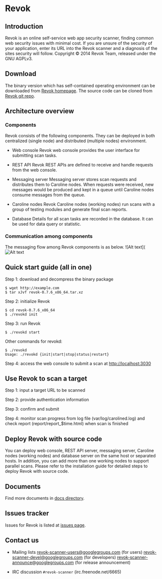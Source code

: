 # Revok

## Introduction
Revok is an online self-service web app security scanner, finding common web security issues with minimal cost. If you are unsure of the security of your application, enter its URL into the Revok scanner and a diagnosis of the sites security will follow. Copyright © 2014 Revok Team, released under the GNU AGPLv3.

## Download
The binary version which has self-contained operating environment can be downloaded from [Revok homepage](http://revok-scanner.github.io/revok).
The source code can be cloned from [Revok git repo](https://github.com/Revok-scanner/revok).

## Architecture overview
###  Components
Revok consists of the following components. They can be deployed in both centralized (single node) and distributed (multiple nodes) environment.

* Web console
Revok web console provides the user interface for submitting scan tasks.

* REST API
Revok REST APIs are defined to receive and handle requests from the web console.

* Messaging server
Messaging server stores scan requests and distributes them to Caroline nodes. When requests were received, new messages would be produced and kept in a queue until Caroline nodes consume messages from the queue.

* Caroline nodes
Revok Caroline nodes (working nodes) run scans with a group of testing modules and generate final scan reports.

* Database
Details for all scan tasks are recorded in the database. It can be used for data query or statistic.

### Communication among components
The messaging flow among Revok components is as below.
![Alt text](![Alt text](http://revok-scanner.github.io/revok/images/revok_arch.png)

## Quick start guide (all in one)
Step 1: download and decompress the binary package
```
$ wget http://example.com
$ tar xJvf revok-0.7.6_x86_64.tar.xz
```
Step 2: initialize Revok
```
$ cd revok-0.7.6_x86_64
$ ./revokd init
```
Step 3: run Revok
```
$ ./revokd start
```
Other commands for revokd:
```
$ ./revokd
Usage: ./revokd {init|start|stop|status|restart}
```
Step 4: access the web console to submit a scan at <http://localhost:3030>

## Use Revok to scan a target
Step 1: input a target URL to be scanned

Step 2: provide authentication information

Step 3: confirm and submit

Step 4: monitor scan progress from log file (var/log/carolined.log) and check report (report/report_$time.html) when scan is finished


## Deploy Revok with source code
You can deploy web console, REST API server, messaging server, Caroline nodes (working nodes) and database server on the same host or separated hosts. In addition, you can add more than one working nodes to support parallel scans. Please refer to the installation guide for detailed steps to deploy Revok with source code.

## Documents
Find more documents in [docs directory](https://github.com/Revok-scanner/revok/tree/master/docs).

## Issues tracker
Issues for Revok is listed at [issues page](https://github.com/Revok-scanner/revok/issues).


## Contact us
* Mailing lists
[revok-scanner-users@googlegroups.com](https://groups.google.com/forum/#!forum/revok-scanner-users/join) (for users)
[revok-scanner-devel@googlegroups.com](https://groups.google.com/forum/#!forum/revok-scanner-devel/join) (for developers)
[revok-scanner-announce@googlegroups.com](https://groups.google.com/forum/#!forum/revok-scanner-announce/join) (for release announcement)

* IRC discussion
`#revok-scanner` (irc.freenode.net/6665)
